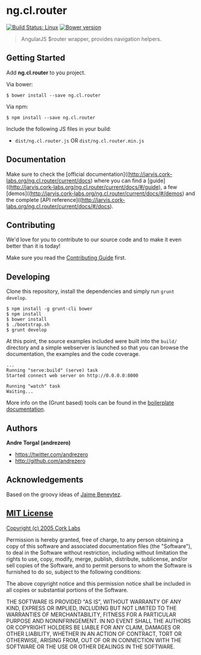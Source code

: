 # ng.cl.router
[![Build Status: Linux](http://img.shields.io/travis/cork-labs/ng.cl.router/master.svg?style=flat-square)](https://travis-ci.org/cork-labs/ng.cl.router)
[![Bower version](http://img.shields.io/bower/v/ng.cl.router.svg?style=flat-square)](https://github.com/cork-labs/ng.cl.router)

> AngularJS $router wrapper, provides navigation helpers.


## Getting Started

Add **ng.cl.router** to you project.

Via bower:

```
$ bower install --save ng.cl.router
```

Via npm:

```
$ npm install --save ng.cl.router
```

Include the following JS files in your build:
- `dist/ng.cl.router.js` OR `dist/ng.cl.router.min.js`


## Documentation

Make sure to check the [official documentation]((http://jarvis.cork-labs.org/ng.cl.router/current/docs) where you can find a
[guide]((http://jarvis.cork-labs.org/ng.cl.router/current/docs/#/guide), a few [demos]((http://jarvis.cork-labs.org/ng.cl.router/current/docs/#/demos) and the complete
[API reference]((http://jarvis.cork-labs.org/ng.cl.router/current/docs/#/docs).


## Contributing

We'd love for you to contribute to our source code and to make it even better than it is today!

Make sure you read the [Contributing Guide](CONTRIBUTING.md) first.


## Developing

Clone this repository, install the dependencies and simply run `grunt develop`.

```
$ npm install -g grunt-cli bower
$ npm install
$ bower install
$ ./bootstrap.sh
$ grunt develop
```

At this point, the source examples included were built into the `build/` directory and a simple webserver is launched so
that you can browse the documentation, the examples and the code coverage.

```
...
Running "serve:build" (serve) task
Started connect web server on http://0.0.0.0:8000

Running "watch" task
Waiting...
```

More info on the (Grunt based) tools can be found in the
[boilerplate documentation](http://jarvis.cork-labs.org/boilerplate-nglib/current/docs).


## Authors

**Andre Torgal (andrezero)**
+ <https://twitter.com/andrezero>
+ <http://github.com/andrezero>


## Acknowledgements

Based on the groovy ideas of [Jaime Beneytez](https://github.com/JaimeBeneytez).


## [MIT License](LICENSE)

[Copyright (c) 2005 Cork Labs](http://cork-labs.mit-license.org/2015)

Permission is hereby granted, free of charge, to any person obtaining a copy of
this software and associated documentation files (the "Software"), to deal in
the Software without restriction, including without limitation the rights to
use, copy, modify, merge, publish, distribute, sublicense, and/or sell copies of
the Software, and to permit persons to whom the Software is furnished to do so,
subject to the following conditions:

The above copyright notice and this permission notice shall be included in all
copies or substantial portions of the Software.

THE SOFTWARE IS PROVIDED "AS IS", WITHOUT WARRANTY OF ANY KIND, EXPRESS OR
IMPLIED, INCLUDING BUT NOT LIMITED TO THE WARRANTIES OF MERCHANTABILITY, FITNESS
FOR A PARTICULAR PURPOSE AND NONINFRINGEMENT. IN NO EVENT SHALL THE AUTHORS OR
COPYRIGHT HOLDERS BE LIABLE FOR ANY CLAIM, DAMAGES OR OTHER LIABILITY, WHETHER
IN AN ACTION OF CONTRACT, TORT OR OTHERWISE, ARISING FROM, OUT OF OR IN
CONNECTION WITH THE SOFTWARE OR THE USE OR OTHER DEALINGS IN THE SOFTWARE.
